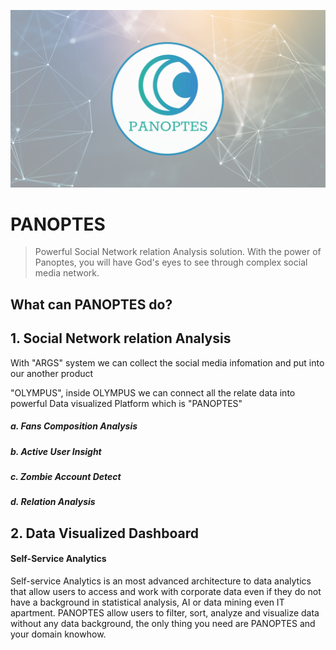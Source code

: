 ![image](https://github.com/argsdata/PANOPTES/blob/master/PANOPTES/Group%205-5.png)

# PANOPTES

> Powerful Social Network relation Analysis solution. With the power of Panoptes,  you will have God's eyes to see through complex social media network.  





## What can PANOPTES do?



## 1. Social Network relation Analysis

With  "ARGS" system we can collect the social media infomation and  put into our another product 

"OLYMPUS",  inside OLYMPUS we can connect all the relate data into powerful Data visualized Platform which is "PANOPTES"

##### a. Fans Composition Analysis

##### b. Active User Insight

##### c. Zombie Account Detect

##### d. Relation Analysis



## 2. Data Visualized Dashboard

#### Self-Service Analytics
Self-service Analytics is an most advanced architecture to data analytics that allow users to access and work with corporate data even if they do not have a background in statistical analysis, AI or data mining even IT apartment. PANOPTES allow users to filter, sort, analyze and visualize data without any data background, the only thing you need are PANOPTES and your domain knowhow.


